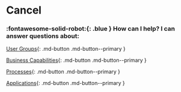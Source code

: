 # Cancel

### :fontawesome-solid-robot:{: .blue } How can I help? I can answer questions about:

[User Groups](../find-user-group-by){: .md-button .md-button--primary }

[Business Capabilities](../find-business-capability-by){: .md-button .md-button--primary }

[Processes](../find-process-by){: .md-button .md-button--primary }

[Applications](../find-applications-by){: .md-button .md-button--primary }
